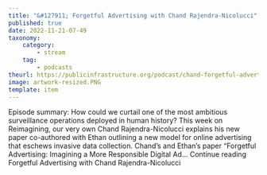 ```yaml
---
title: "&#127911; Forgetful Advertising with Chand Rajendra-Nicolucci"
published: true
date: 2022-11-21-07-49
taxonomy:
    category:
        - stream
    tag:
        - podcasts
theurl: https://publicinfrastructure.org/podcast/chand-forgetful-advertising/
image: artwork-resized.PNG
template: item
---
```


Episode summary: How could we curtail one of the most ambitious surveillance operations deployed in human history? This week on Reimagining, our very own Chand Rajendra-Nicolucci explains his new paper co-authored with Ethan outlining a new model for online advertising that eschews invasive data collection. Chand&rsquo;s and Ethan&rsquo;s paper &ldquo;Forgetful Advertising: Imagining a More Responsible Digital Ad&hellip; Continue reading Forgetful Advertising with Chand Rajendra-Nicolucci
